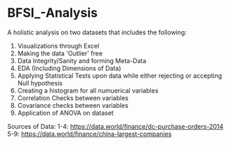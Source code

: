 # BFSI_-Analysis
A holistic analysis on two datasets that includes the following:

1. Visualizations through Excel
2. Making the data 'Outlier' free
3. Data Integrity/Sanity and forming Meta-Data
4. EDA (Including Dimensions of Data)
5. Applying Statistical Tests upon data while either rejecting or accepting Null hypothesis
6. Creating a histogram for all numuerical variables
7. Correlation Checks between variables
8. Covariance checks between variables
9. Application of ANOVA on dataset

Sources of Data:
1-4: https://data.world/finance/dc-purchase-orders-2014
5-9: https://data.world/finance/china-largest-companies
